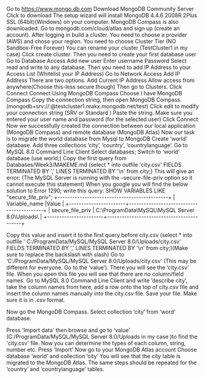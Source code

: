 Go to <https://www.mongo.db.com>
Download MongoDB Community Server
Click to download
The setup wizard will install MongoDB 4.4.6 2008R 2Plus SSL (64bit)(Windows) on your computer.
MongoDB Compass is also downloaded.
Go to mongodb.com/cloud/atlas and sign up (create an account).
After logging in build a cluster.
You need to choose a provider (AWS) and chose your region.
You need to choose Cluster Tier (NO Sandbox-Free Forever)
You can rename your cluster (TestCluster1 in my case)
Click create cluster.
Then you need to create your first database user
Go to Database Access
Add new user
Enter username
Password
Select read and write to any database.
Then you need to add IP Address to your Access List (Whitelist your IP Address)
Go to Network Access
Add IP Address
There are two options.
Add Current IP Address
Allow access from anywhere(Choose this-less secure though)
Then go to Clusters.
Click Connect
Connect Using MongoDB Compass
Choose I have MongoDB Compass
Copy the connection string, then open MongoDB Compass.
(mongodb+srv://<username>:<password>@testcluster1.reakx.mongodb.net/test)
Click edit to modify your connection string (SRV or Standard )
Paste the string. Make sure you entered your user name and password (for the selected user)
Click Connect
Now we successfully created the connection between our local application (MongoDB Compass) and remote database (MongoDB Atlas)
Now our task is to migrate the world database from Mysql to MongoDB
Create ‘world’ database. Add three collections ‘city’, ‘country’, ‘countrylanguage’.
Go to MySQL 8.0 Command Line Client
Select databases;
Switch to ‘world’ database (use world;)
Copy the first query from Databases/Week3/MAKEME.md
(select \* into outfile 'city.csv' FIELDS TERMINATED BY ',' LINES TERMINATED BY '\n' from city;)
This will give an error:
(The MySQL Server is running with the –secure-file-priv option so it cannot execute this statement)
When you google you will find the below solution to Error 1290; write this query:
SHOW VARIABLES LIKE "secure_file_priv";
+---------------------------------------------+
| Variable_name |Value |
+-----------------------+-------------------------------------------+
| secure_file_priv | C:\ProgramData\MySQL\MySQL Server 8.0\Uploads\ |
+-----------------------+-------------------------------------------+

Copy this value and insert it to the first query before city.csv
(select \* into outfile ' C:/ProgramData/MySQL/MySQL Server 8.0/Uploads/city.csv' FIELDS TERMINATED BY ',' LINES TERMINATED BY '\n' from city;)(Make sure to replace the backslash with slash)
Go to ‘C:/ProgramData/MySQL/MySQL Server 8.0/Uploads/city.csv' (This may be different for everyone. Go to the ‘value’). There you will see the ‘city.csv’ file.
When you open this file you will see that there are no column/field names.
Go to MySQL 8.0 Command Line Client and write ‘describe city’, take the column names from here, add a row onto the top of city.csv file and insert the column names manually into the city.csv file. Save your file. Make sure it is in .csv format.

Now go the MongoDB Compass. Select collection ‘city’ from ‘word’ database.

Press 'Import data' then browse and go to ‘value’ (C:/ProgramData/MySQL/MySQL Server 8.0/Uploads in my case )to find the 'city.csv' file.
Now you can determine the types of each column, string, number etc.
Press 'Import'
Now go to your MongoDB Atlas account
Choose database ‘world’ and collection ‘city’
You will see that the city table is migrated to the MongoDB Atlas.
The same steps should be repeated for the ‘country’ and ‘countrylanguage’ tables.
